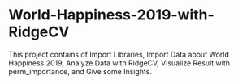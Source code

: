 # World-Happiness-2019-with-RidgeCV
This project contains of Import Libraries, Import Data about World Happiness 2019, Analyze Data with RidgeCV, Visualize Result with perm_importance, and Give some Insights.
